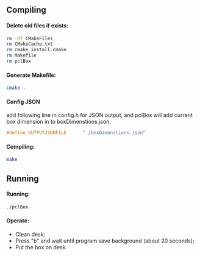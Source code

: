## Compiling

#### Delete old files if exists:

```bash
rm -Rf CMakeFiles
rm CMakeCache.txt
rm cmake_install.cmake
rm Makefile
rm pclBox
```

#### Generate Makefile:

```bash
cmake .
```

#### Config JSON

add following line in config.h for JSON output, and pclBox will add current box dimension in to boxDimenstions.json.
```cpp
#define OUTPUTJSONFILE      "./boxDimenstions.json"
```


#### Compiling:

```bash
make
```

## Running

#### Running:

```bash
./pclBox
````

#### Operate:
* Clean desk;
* Press "b" and wait until program save background (about 20 seconds);
* Put the box on desk.
